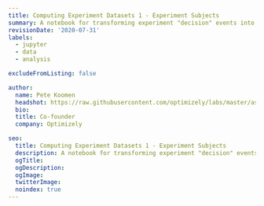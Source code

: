 ```yaml
---
title: Computing Experiment Datasets 1 - Experiment Subjects
summary: A notebook for transforming experiment "decision" events into an experiment subjects dataset
revisionDate: '2020-07-31'
labels:
  - jupyter
  - data
  - analysis

excludeFromListing: false

author:
  name: Pete Koomen
  headshot: https://raw.githubusercontent.com/optimizely/labs/master/assets/author-headshots/petekoomen.png
  bio:
  title: Co-founder
  company: Optimizely

seo:
  title: Computing Experiment Datasets 1 - Experiment Subjects
  description: A notebook for transforming experiment "decision" events into an experiment subjects dataset
  ogTitle:
  ogDescription:
  ogImage:
  twitterImage:
  noindex: true
---
```

